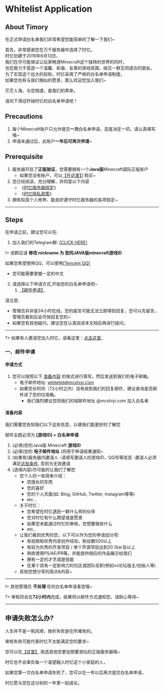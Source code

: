 # Whitelist Application

## About Timory

在正式申请白名单我们非常希望您能简单的了解一下我们~

首先，非常感谢您在万千服务器中选择了时忆。  
时忆创建于2016年6月13日，  
我们在尽可能保证让玩家畅游Minecraft这个独特的世界的同时，  
也在致力于营造一个温馨、和谐、友善的游戏氛围，结交一群志同道合的朋友。  
为了实现这个远大的目标，时忆采用了严格的白名单申请制度。  
如果您也有与我们相似的愿景，那么欢迎您加入我们~  

茫茫人海，与您相遇，是我们的荣幸。

请向下滑动开始时忆的白名单申请吧！

## Precautions

1. 每个Minecraft账户只允许提交**一次**白名单申请，态度决定一切，请认真填写哦~
2. 申请未通过后，此账户**一年后可再次申请**~

## Prerequisite

1. 服务器开启了**正版验证**，您需要拥有一个**Java版**Minecraft国际正版账户
    - 如果您没有账户，可以[【在这里】](https://minecraft.net)] 购买~
2. 您已经阅读，充分理解，并同意以下内容
    - 《[时忆服务器规定](/en-US/join/rules.md)》
    - 《[时忆隐私政策](https://www.mcshiyi.com/blog/about/privacy-policy.html)》
3. 拥有较高个人修养、能良好遵守时忆服务器的各项规定~

------

## Steps

在申请之前，建议您可以先:

1. 加入我们的Telegram群: [[CLICK HERE]](https://t.me/joinchat/IdDH-Egtujuf1UzuCWznJw)

!> 进群后请 **修改 nickname 为 您的JAVA版minecraft游戏ID**

如果您希望使用QQ，可以使用[[Tencent QQ]](https://jq.qq.com/?_wv=1027&k=59H04f1)
- 您可能需要掌握一定的中文
    
2. 请选择以下申请方式,开始您的白名单申请吧~
    1. [【邮件申请】](#一、邮件申请)
    
请注意:
- 管理员并非是24小时在线，您的留言可能无法立即得到回复，您可以先留言，管理员看到后会尽快回复您的~
- 如果您有其他疑问，建议您在认真阅读本文档后再进行提问。

------

?> 如果有人邀请您加入时忆，请看这里：[点击这里](/zh-CN/join/application/inviters.md)，


### 一、邮件申请

#### 申请方式

1. 您可以按照以下 [准备内容](#准备内容) 的格式进行填写，然后发送到我们的电子邮箱。
     - 电子邮件地址: [whitelist@mcshiyi.com](mailto:whitelist@mcshiyi.com)
     - 如果您长时间（72小时之内）没有收到我们的回复邮件，建议查询是否邮件进了您的垃圾箱。
        - 我们强烈建议您将我们的域邮件地址 @mcshiyi.com 加入白名单

#### 准备内容

我们需要您告知我们以下这些信息，以便我们能更好的了解您

邮件主题必须为 **[游戏ID] + 白名单申请**

1. (必填)您的Java版 Minecraft **游戏ID**
2. (必填)您的 **电子邮件地址** (将用于申请结果通知~  
3. (如果有)服务器内邀请人
    -请填写邀请人的游戏ID，QQ号等信息
    -邀请人必须满足[这些条件](/en-US/join/application/inviters.md), 否则为无效邀请
4. (选填内容)尽可能的让我们了解您
    - 您个人的一些简单介绍：
        - 您擅长的东西
        - 您的喜好
        - 您的个人页面(如: Blog, GitHub, Twitter, Instagram等等)
        - etc...
    - 关于时忆：
        - 您希望在时忆遇到一群什么样的伙伴
        - 您对时忆有什么期望或是愿景
        - 如果您未能通过时忆的审核，您想要做些什么
        - etc..
    - 让我们看到优秀的您，以下可以作为您的申请加分项:  
        - 有视频和优秀内容创作经验，粉丝数500以上
        - 有较为优秀的开发项目 / 单个开源项目达到20 Star及以上
        - 熟练使用PS/AE/PR等，并能提供相应的作品展示给我们
        - 拥有一定的才艺或是技能
        - 在某个具有一定影响力的社区或团队任职(例如xx论坛版主/创始人等)
    - 其他您想分享的观点&内容~
-----

!> 其他管理员 **不处理** 任何白名单申请事宜哦~

?> 审核将会在**72小时内**完成，结果将以邮件方式通知您，请耐心等待~

------

## 申请失败怎么办?

人生并不是一帆风顺，挫折失败是在所难免的。

审核失败可能代表时忆不太能满足您的要求~  

您可以在[【这里】](http://www.mcbbs.net/forum-server-1.html) 挑选其他您更加想要游玩的正版服务器哦~  

时忆也不会辜负每一个渴望融入时忆这个小家庭的人，  

如果您第一次白名单申请失败了，您可以在一年以后再次提交白名单申请，  

时忆愿与您在这分别的一年里一起成长。  
